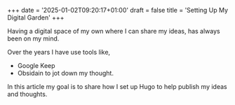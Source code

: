 +++
date = '2025-01-02T09:20:17+01:00'
draft = false 
title = 'Setting Up My Digital Garden'
+++

Having a digital space of my own where I can share my ideas, has always been on my mind.

Over the years I have use tools like,

- Google Keep
- Obsidain to jot down my thought.

In this article my goal is to share how I set up Hugo to help publish my ideas and thoughts.
